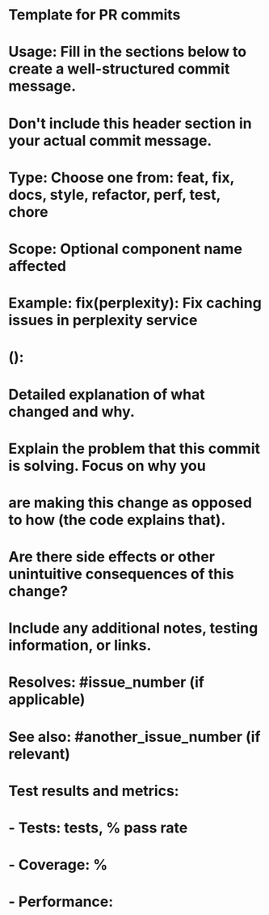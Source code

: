 # Template for PR commits

# Usage: Fill in the sections below to create a well-structured commit message.

# Don't include this header section in your actual commit message.

# Type: Choose one from: feat, fix, docs, style, refactor, perf, test, chore

# Scope: Optional component name affected

# Example: fix(perplexity): Fix caching issues in perplexity service

# <type>(<scope>): <Short summary>

# Detailed explanation of what changed and why.

# Explain the problem that this commit is solving. Focus on why you

# are making this change as opposed to how (the code explains that).

# Are there side effects or other unintuitive consequences of this change?

# Include any additional notes, testing information, or links.

# Resolves: #issue_number (if applicable)

# See also: #another_issue_number (if relevant)

# Test results and metrics:

# - Tests: <test count> tests, <pass rate>% pass rate

# - Coverage: <coverage percentage>%

# - Performance: <any relevant performance metrics>
